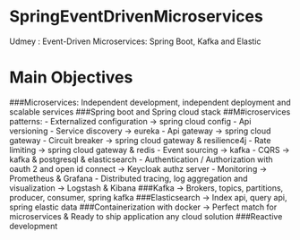 # SpringEventDrivenMicroservices
Udmey : Event-Driven Microservices: Spring Boot, Kafka and Elastic 

# Main Objectives

###Microservices: Independent development, independent deployment and scalable services
###Spring boot and Spring cloud stack
##M#icroservices patterns:
       - Externalized configuration -> spring cloud config
       - Api versioning 
       - Service discovery -> eureka
       - Api gateway -> spring cloud gateway
       - Circuit breaker -> spring cloud gateway  & resilience4j
       - Rate limiting -> spring cloud gateway  & redis
       - Event sourcing -> kafka
       - CQRS -> kafka & postgresql & elasticsearch
       - Authentication / Authorization with oauth 2 and open id connect -> Keycloak authz server
       - Monitoring -> Prometheus & Grafana
       - Distributed tracing, log aggregation and visualization -> Logstash & Kibana
###Kafka -> Brokers, topics, partitions, producer, consumer, spring kafka
###Elasticsearch -> Index api, query api, spring elastic data
###Containerization with docker -> Perfect match for microservices & Ready to ship application any cloud solution
###Reactive development

